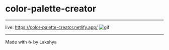 # color-palette-creator
---
live: https://color-palette-creator.netlify.app/
![gif](demo.gif)

---
Made with ☕ by Lakshya
